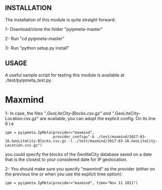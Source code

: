 ## INSTALLATION
The installation of this module is quite straight forward: 

1- Download/clone the folder "pyipmeta-master"

2- Run "cd pyipmeta-master"

3- Run "python setup.py install"



## USAGE
A useful sample script for testing this module is available at ./test/pyipmeta_test.py.

# Maxmind
1- In case, the files "*.GeoLiteCity-Blocks.csv.gz" and "*.GeoLiteCity-Location.csv.gz" are available, you can adopt the explicit config.  On its line 6 i.e 
```
ipm = pyipmeta.IpMeta(provider="maxmind",
                      provider_config="-b ./test/maxmind/2017-03-16.GeoLiteCity-Blocks.csv.gz -l ./test/maxmind/2017-03-16.GeoLiteCity-Location.csv.gz")
```
you could specify the blocks of the GeoliteCity database saved on a date that is the closest to your considered date for IP geolocation.
                      
2- You should make sure you specify "maxmind" as the provider (either on the previous line or when you use the explicit time option):

```ipm = pyipmeta.IpMeta(provider="maxmind", time="Nov 11 2011")```





